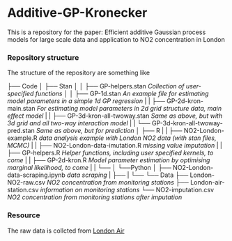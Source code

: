 # Additive-GP-Kronecker

This is a repository for the paper: Efficient additive Gaussian process models for large scale data and application to NO2 concentration in London

### Repository structure
The structure of the repository are something like

├── Code
│   ├── Stan
│   │   ├── GP-helpers.stan *Collection of user-specified functions*
│   │   ├── GP-1d.stan *An example file for estimating model parameters in a simple 1d GP regression*
|   |   ├── GP-2d-kron-main.stan *For estimating model parameters in 2d grid structure data, main effect model*
|   |   ├── GP-3d-kron-all-twoway.stan *Same as above, but with 3d grid and all two-way interaction model*
|   |   └── GP-3d-kron-all-twoway-pred.stan *Same as above, but for prediction*
│   ├── R
|   |   ├── NO2-London-example.R *data analysis example with London NO2 data (with stan files, MCMC)*
|   |   ├── NO2-London-data-imutation.R  *missing value imputation*
|   |   ├── GP-helpers.R *Helper functions, including user specified kernels, to come*
|   |   ├── GP-2d-kron.R *Model parameter estimation by optimising marginal likelihood, to come*
|   |   └──
│   └──Python
│       ├── NO2-London-data-scraping.ipynb *data scraping*
|       ├──
|       └──
└── Data
    ├── London-NO2-raw.csv *NO2 concentration from monitoring stations*
    ├── London-air-station.csv *information on monitoring stations*
    └── NO2-imputation.csv *NO2 concentration from monitoring stations after imputation*

### Resource
The raw data is collcted from [London Air](https://www.londonair.org.uk/)
